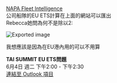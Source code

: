 [NAPA Fleet Intelligence](https://zeta-fleetintelligence.napa.fi/#/regulatory-reporting/EU-ETS/INDIVIDUAL?imo=9727144)  
公司船隊的EU ETS計算在上面的網站可以匯出  
Rebecca她問為何不是除以2:

![Exported image](Exported%20image%2020241106112949-0.png)

我想應該是因為在EU港內用的可以不用算
 
**TAI SUMMIT EU ETS問題**  
6月4日 週二 下午2:00 - 下午2:30  
[連結至 Outlook 項目](https://outlook.live.com/owa/?itemid=AQMkADAwATY3ZmYAZS04YmU2LWMzMjEtMDACLTAwCgBGAAADVTzSeUy6S02PFb8BSTpWKQcAXMQ5qGsC0E2XDfB%2FXoeC3QAAAgENAAAAqcTpcP5HhUmDkfMg7WlW8AAGttrFwgAAAA%3D%3D&exvsurl=1&path=/calendar/item)